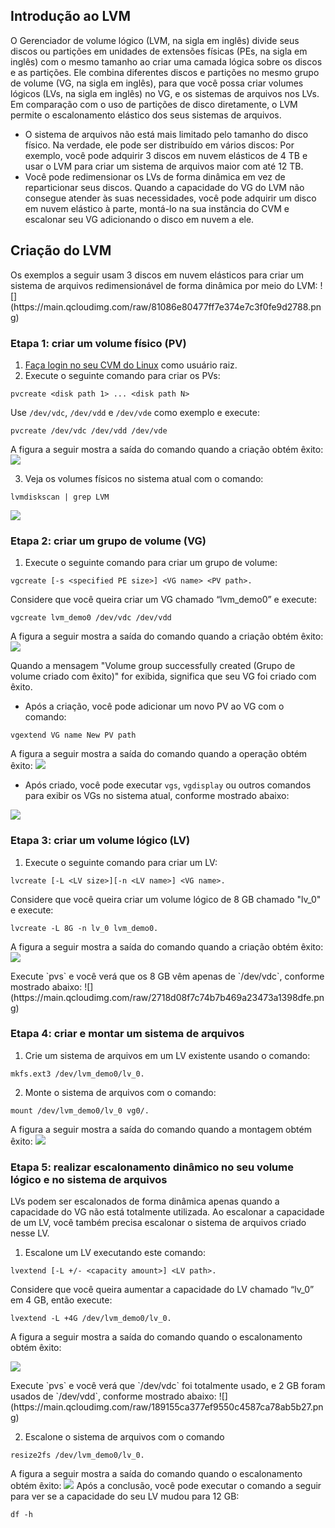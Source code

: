 ## Introdução ao LVM
O Gerenciador de volume lógico (LVM, na sigla em inglês) divide seus discos ou partições em unidades de extensões físicas (PEs, na sigla em inglês) com o mesmo tamanho ao criar uma camada lógica sobre os discos e as partições. Ele combina diferentes discos e partições no mesmo grupo de volume (VG, na sigla em inglês), para que você possa criar volumes lógicos (LVs, na sigla em inglês) no VG, e os sistemas de arquivos nos LVs.
Em comparação com o uso de partições de disco diretamente, o LVM permite o escalonamento elástico dos seus sistemas de arquivos.
- O sistema de arquivos não está mais limitado pelo tamanho do disco físico. Na verdade, ele pode ser distribuído em vários discos:
Por exemplo, você pode adquirir 3 discos em nuvem elásticos de 4 TB e usar o LVM para criar um sistema de arquivos maior com até 12 TB.
- Você pode redimensionar os LVs de forma dinâmica em vez de reparticionar seus discos.
Quando a capacidade do VG do LVM não consegue atender às suas necessidades, você pode adquirir um disco em nuvem elástico à parte, montá-lo na sua instância do CVM e escalonar seu VG adicionando o disco em nuvem a ele.

## Criação do LVM

<dx-alert infotype="explain" title="">
Os exemplos a seguir usam 3 discos em nuvem elásticos para criar um sistema de arquivos redimensionável de forma dinâmica por meio do LVM:
![](https://main.qcloudimg.com/raw/81086e80477ff7e374e7c3f0fe9d2788.png)
</dx-alert>

### Etapa 1: criar um volume físico (PV)
1. [Faça login no seu CVM do Linux](https://intl.cloud.tencent.com/document/product/213/5436) como usuário raiz.
2. Execute o seguinte comando para criar os PVs:

```
pvcreate <disk path 1> ... <disk path N>
```
Use `/dev/vdc`, `/dev/vdd` e `/dev/vde` como exemplo e execute:
```
pvcreate /dev/vdc /dev/vdd /dev/vde
```
A figura a seguir mostra a saída do comando quando a criação obtém êxito:
![](https://main.qcloudimg.com/raw/5b92a6c7878e22906599af48bfa09d95.png)

3. Veja os volumes físicos no sistema atual com o comando:

```
lvmdiskscan | grep LVM
```
![](https://main.qcloudimg.com/raw/1de75af4a49c2deea689a2576eb075d9.png)

### Etapa 2: criar um grupo de volume (VG)
1. Execute o seguinte comando para criar um grupo de volume:

```
vgcreate [-s <specified PE size>] <VG name> <PV path>.
```
Considere que você queira criar um VG chamado “lvm_demo0” e execute:
```
vgcreate lvm_demo0 /dev/vdc /dev/vdd
```
A figura a seguir mostra a saída do comando quando a criação obtém êxito:
![](https://main.qcloudimg.com/raw/3b8dba3329f62e85d2075fad10898632.png)

Quando a mensagem "Volume group <VG name> successfully created (Grupo de volume <VG name> criado com êxito)" for exibida, significa que seu VG foi criado com êxito.
 - Após a criação, você pode adicionar um novo PV ao VG com o comando:

```
vgextend VG name New PV path
```
A figura a seguir mostra a saída do comando quando a operação obtém êxito:
![](https://main.qcloudimg.com/raw/105e5a77472f173ffd4a58624f20a863.png)
 - Após criado, você pode executar `vgs`, `vgdisplay` ou outros comandos para exibir os VGs no sistema atual, conforme mostrado abaixo:

![](https://main.qcloudimg.com/raw/309c991d32cf4b801ddbe8d898f1bfbb.png)

### Etapa 3: criar um volume lógico (LV)

1. Execute o seguinte comando para criar um LV:

```
lvcreate [-L <LV size>][-n <LV name>] <VG name>.
```
Considere que você queira criar um volume lógico de 8 GB chamado "lv_0" e execute:
```
lvcreate -L 8G -n lv_0 lvm_demo0.
```
A figura a seguir mostra a saída do comando quando a criação obtém êxito:
![](https://main.qcloudimg.com/raw/ed6d2f827ae7c4a4630bf17e24d90df2.png)

<dx-alert infotype="explain" title="">
Execute `pvs` e você verá que os 8 GB vêm apenas de `/dev/vdc`, conforme mostrado abaixo:
![](https://main.qcloudimg.com/raw/2718d08f7c74b7b469a23473a1398dfe.png)
</dx-alert>

### Etapa 4: criar e montar um sistema de arquivos
1. Crie um sistema de arquivos em um LV existente usando o comando:

```
mkfs.ext3 /dev/lvm_demo0/lv_0.
```
2. Monte o sistema de arquivos com o comando:

```
mount /dev/lvm_demo0/lv_0 vg0/.
```
A figura a seguir mostra a saída do comando quando a montagem obtém êxito:
![](https://main.qcloudimg.com/raw/2a7701636c2604d67e0743de4f9a6af1.png)

### Etapa 5: realizar escalonamento dinâmico no seu volume lógico e no sistema de arquivos

<dx-alert infotype="notice" title="">
LVs podem ser escalonados de forma dinâmica apenas quando a capacidade do VG não está totalmente utilizada. Ao escalonar a capacidade de um LV, você também precisa escalonar o sistema de arquivos criado nesse LV.
</dx-alert>

1. Escalone um LV executando este comando:

```
lvextend [-L +/- <capacity amount>] <LV path>.
```
Considere que você queira aumentar a capacidade do LV chamado “lv_0” em 4 GB, então execute:
```
lvextend -L +4G /dev/lvm_demo0/lv_0.
```
A figura a seguir mostra a saída do comando quando o escalonamento obtém êxito:

![](https://main.qcloudimg.com/raw/eccd7d6aec587eb90ec655a384367595.png)

<dx-alert infotype="explain" title="">
Execute `pvs` e você verá que `/dev/vdc` foi totalmente usado, e 2 GB foram usados de `/dev/vdd`, conforme mostrado abaixo:
![](https://main.qcloudimg.com/raw/189155ca377ef9550c4587ca78ab5b27.png)
</dx-alert>

2. Escalone o sistema de arquivos com o comando

```
resize2fs /dev/lvm_demo0/lv_0.
```
A figura a seguir mostra a saída do comando quando o escalonamento obtém êxito:
![](https://main.qcloudimg.com/raw/2e37f35678014ab1ca398fe5470a754b.png)
Após a conclusão, você pode executar o comando a seguir para ver se a capacidade do seu LV mudou para 12 GB:
```
df -h
```
